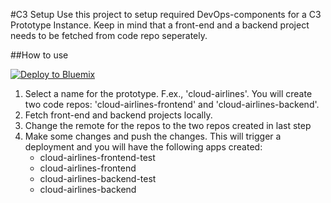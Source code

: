 
#C3 Setup
Use this project to setup required DevOps-components for a C3 Prototype Instance. Keep in mind that a front-end and a backend project needs to be fetched from code repo seperately.


##How to use

[![Deploy to Bluemix](https://bluemix.net/deploy/button.png)](https://bluemix.net/deploy?repository=https://github.com/larshnordli/c3-setup)

1. Select a name for the prototype. F.ex., 'cloud-airlines'. You will create two code repos: 'cloud-airlines-frontend' and 'cloud-airlines-backend'. 
2. Fetch front-end and backend projects locally.
3. Change the remote for the repos to the two repos created in last step
4. Make some changes and push the changes. This will trigger a deployment and you will have the following apps created:
    - cloud-airlines-frontend-test
    - cloud-airlines-frontend
    - cloud-airlines-backend-test
    - cloud-airlines-backend